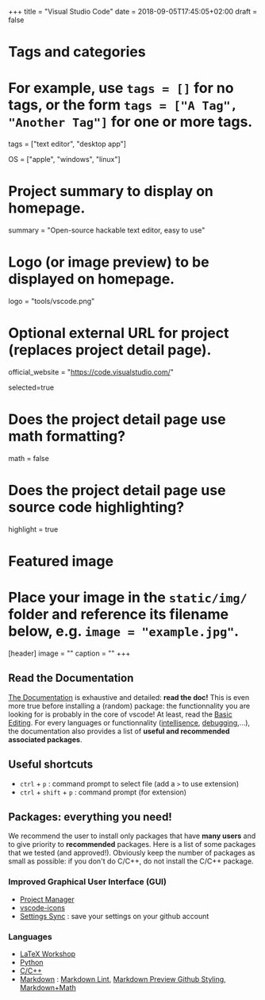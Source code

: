 +++
title = "Visual Studio Code"
date = 2018-09-05T17:45:05+02:00
draft = false

# Tags and categories
# For example, use `tags = []` for no tags, or the form `tags = ["A Tag", "Another Tag"]` for one or more tags.
tags = ["text editor", "desktop app"]

OS = ["apple", "windows", "linux"]

# Project summary to display on homepage.
summary = "Open-source hackable text editor, easy to use"

# Logo (or image preview) to be displayed on homepage.
logo = "tools/vscode.png"

# Optional external URL for project (replaces project detail page).
official_website = "https://code.visualstudio.com/"

selected=true

# Does the project detail page use math formatting?
math = false

# Does the project detail page use source code highlighting?
highlight = true


# Featured image
# Place your image in the `static/img/` folder and reference its filename below, e.g. `image = "example.jpg"`.
[header]
image = ""
caption = ""
+++


## Read the Documentation


[The Documentation](https://code.visualstudio.com/Docs) is exhaustive and detailed: **read the doc!** This is even more true before installing a (random) package: the functionnality you are looking for is probably in the core of vscode! At least, read the [Basic Editing](https://code.visualstudio.com/docs/editor/codebasics). For every languages or functionnality ([intellisence](https://code.visualstudio.com/docs/editor/intellisense), [debugging](https://code.visualstudio.com/docs/editor/debugging),...), the documentation also provides a list of **useful and recommended associated packages**. 


## Useful shortcuts

- `ctrl` + `p` : command prompt to select file (add a `>` to use extension)
- `ctrl` + `shift` + `p` : command prompt (for extension)


## Packages: everything you need!

We recommend the user to install only packages that have **many users** and to give priority to **recommended** packages. Here is a list of some packages that we tested (and approved!). Obviously keep the number of packages as small as possible: if you don't do C/C++, do not install the C/C++ package.

### Improved Graphical User Interface (GUI)

- [Project Manager](https://marketplace.visualstudio.com/items?itemName=alefragnani.project-manager)
- [vscode-icons](https://marketplace.visualstudio.com/items?itemName=robertohuertasm.vscode-icons)
- [Settings Sync](https://marketplace.visualstudio.com/items?itemName=Shan.code-settings-sync) : save your settings on your github account

### Languages

- [LaTeX Workshop](https://marketplace.visualstudio.com/items?itemName=James-Yu.latex-workshop)
- [Python](https://marketplace.visualstudio.com/items?itemName=ms-python.python)
- [C/C++](https://marketplace.visualstudio.com/items?itemName=ms-vscode.cpptools)
- [Markdown](https://code.visualstudio.com/Docs/languages/markdown) : [Markdown Lint](https://marketplace.visualstudio.com/items?itemName=DavidAnson.vscode-markdownlint), [Markdown Preview Github Styling](https://marketplace.visualstudio.com/items?itemName=bierner.markdown-preview-github-styles), [Markdown+Math](https://marketplace.visualstudio.com/items?itemName=goessner.mdmath)


